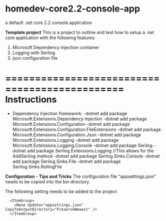 # homedev-core2.2-console-app
a default .net core 2.2 console application

**Template project**
This is a project to outline and test how to setup a .net core application with the following features:

1. Microsoft Dependency Injection container
2. Logging with Serilog
3. json configuration file

==============================================
Instructions
==============================================

- Dependency Injection framework:
    -dotnet add package Microsoft.Extensions.Dependency Injection
    -dotnet add package Microsoft.Extensions.Configuration
    -dotnet add package Microsoft.Extensions.Configuration.FileExtensions
    -dotnet add package Microsoft.Extensions.Configuration.Json
    -dotnet add package Microsoft.Extensions.Logging 
    -dotnet add package Microsoft.Extensions.Logging.Console 
    -dotnet add package Serilog
    -dotnet add package Serilog.Extensions.Logging //This allows for the AddSerilog method
    -dotnet add package Serilog.Sinks.Console 
    -dotnet add package Serilog.Sinks.File 
    -dotnet add package Serilog.Sinks.RollingFile
    

**Configuration - Tips and Tricks**
The configuration file "appsettings.json" needs to be copied into the bin directory.

The following setting needs to be added to the project

```
  <ItemGroup>
    <None Update="appsettings.json" CopyToOutputDirectory="PreserveNewest" />
  </ItemGroup>
  ```
